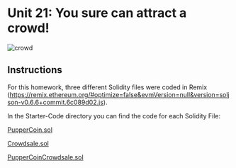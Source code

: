 # Unit 21: You sure can attract a crowd!

![crowd](https://image.shutterstock.com/image-photo/group-people-holding-cigarette-lighters-600w-687342115.jpg)

## Instructions

For this homework, three different Solidity files were coded in Remix (https://remix.ethereum.org/#optimize=false&evmVersion=null&version=soljson-v0.6.6+commit.6c089d02.js).

In the Starter-Code directory you can find the code for each Solidity File:

   [PupperCoin.sol](Starter-Code/PupperCoin.sol)
    
   [Crowdsale.sol](Starter-Code/Crowdsale.sol)
    
   [PupperCoinCrowdsale.sol](Starter-Code/PupperCoinCrowdsale.sol)


